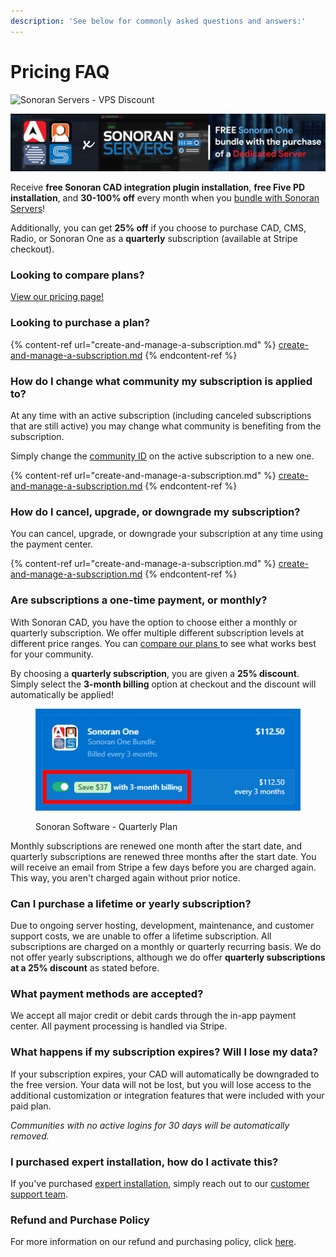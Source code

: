 ```yaml
---
description: 'See below for commonly asked questions and answers:'
---
```


# Pricing FAQ

![Sonoran Servers - VPS Discount](../../.gitbook/assets/banner_update-1.png)

![Sonoran Servers - Free Sonoran One](<../../.gitbook/assets/Bannerprojectsenoranone (1).png>)

Receive **free Sonoran CAD integration plugin installation**, **free Five PD installation**, and **30-100% off** every month when you [bundle with Sonoran Servers](broken-reference)!

Additionally, you can get **25% off** if you choose to purchase CAD, CMS, Radio, or Sonoran One as a **quarterly** subscription (available at Stripe checkout).

### Looking to compare plans?

[View our pricing page!](https://sonorancad.com/pricing)

### Looking to purchase a plan?

{% content-ref url="create-and-manage-a-subscription.md" %}
[create-and-manage-a-subscription.md](create-and-manage-a-subscription.md)
{% endcontent-ref %}

### How do I change what community my subscription is applied to?

At any time with an active subscription (including canceled subscriptions that are still active) you may change what community is benefiting from the subscription.

Simply change the [community ID](../../tutorials/getting-started/finding-your-community-id-and-authentication-code.md) on the active subscription to a new one.

{% content-ref url="create-and-manage-a-subscription.md" %}
[create-and-manage-a-subscription.md](create-and-manage-a-subscription.md)
{% endcontent-ref %}

### How do I cancel, upgrade, or downgrade my subscription?

You can cancel, upgrade, or downgrade your subscription at any time using the payment center.

{% content-ref url="create-and-manage-a-subscription.md" %}
[create-and-manage-a-subscription.md](create-and-manage-a-subscription.md)
{% endcontent-ref %}

### Are subscriptions a one-time payment, or monthly?

With Sonoran CAD, you have the option to choose either a monthly or quarterly subscription. We offer multiple different subscription levels at different price ranges. You can [compare our plans ](https://sonorancad.com/pricing)to see what works best for your community.

By choosing a **quarterly subscription**, you are given a **25% discount**. Simply select the **3-month billing** option at checkout and the discount will automatically be applied!

<figure><img src="../../.gitbook/assets/Sono_QuarterlyCrop.png" alt=""><figcaption><p>Sonoran Software - Quarterly Plan</p></figcaption></figure>

Monthly subscriptions are renewed one month after the start date, and quarterly subscriptions are renewed three months after the start date. You will receive an email from Stripe a few days before you are charged again. This way, you aren't charged again without prior notice.

### Can I purchase a lifetime or yearly subscription?

Due to ongoing server hosting, development, maintenance, and customer support costs, we are unable to offer a lifetime subscription. All subscriptions are charged on a monthly or quarterly recurring basis. We do not offer yearly subscriptions, although we do offer **quarterly subscriptions at a 25% discount** as stated before.

### What payment methods are accepted?

We accept all major credit or debit cards through the in-app payment center. All payment processing is handled via Stripe.

### What happens if my subscription expires? Will I lose my data?

If your subscription expires, your CAD will automatically be downgraded to the free version. Your data will not be lost, but you will lose access to the additional customization or integration features that were included with your paid plan.

_Communities with no active logins for 30 days will be automatically removed._

### I purchased expert installation, how do I activate this?

If you've purchased [expert installation](broken-reference), simply reach out to our [customer support team](https://support.sonoransoftware.com).

### Refund and Purchase Policy

For more information on our refund and purchasing policy, click [here](../../other/policy/refund-and-purchase-policy.md).
